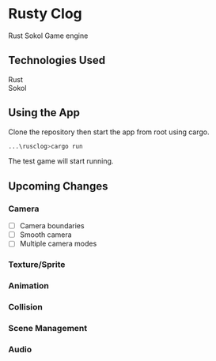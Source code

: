 # Rusty Clog
Rust Sokol Game engine

## Technologies Used
Rust  
Sokol

## Using the App
Clone the repository then start the app from root using cargo.
  
```bash
...\rusclog>cargo run
```
  
The test game will start running.

## Upcoming Changes
### Camera
- [ ] Camera boundaries
- [ ] Smooth camera
- [ ] Multiple camera modes

### Texture/Sprite

### Animation

### Collision

### Scene Management

### Audio
